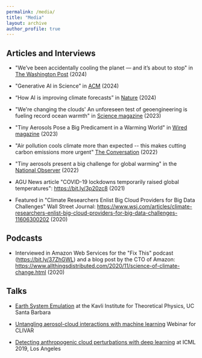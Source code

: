 ```yaml
---
permalink: /media/
title: "Media"
layout: archive
author_profile: true
---
```


## Articles and Interviews

- "We’ve been accidentally cooling the planet — and it’s about to stop" in [The Washington Post](https://www.washingtonpost.com/climate-environment/2024/06/25/climate-aerosols-shipping-global-cooling/) (2024)

- "Generative AI in Science” in [ACM](https://cacm.acm.org/news/scientific-applications-of-generative-ai/) (2024)

- “How AI is improving climate forecasts” in [Nature](https://www.nature.com/articles/d41586-024-00780-8) (2024)

-   "We're changing the clouds' An unforeseen test of geoengineering is
    fueling record ocean warmth" in [Science
    magazine](https://www.science.org/content/article/changing-clouds-unforeseen-test-geoengineering-fueling-record-ocean-warmth) (2023)

-   "Tiny Aerosols Pose a Big Predicament in a Warming World" in [Wired
    magazine](https://www.wired.com/story/tiny-aerosols-pose-a-big-dilemma-in-a-warming-world/) (2023)

-   "Air pollution cools climate more than expected -- this makes
    cutting carbon emissions more urgent" [The
    Conversation](https://theconversation.com/air-pollution-cools-climate-more-than-expected-this-makes-cutting-carbon-emissions-more-urgent-192433) (2022)

-   "Tiny aerosols present a big challenge for global warming" in the
    [National
    Observer](https://www.nationalobserver.com/2022/12/01/news/tiny-aerosols-dilemma-global-warming) (2022)

-   AGU News article "COVID-19 lockdowns temporarily raised global
    temperatures": <https://bit.ly/3p20zc8> (2021)

-   Featured in "Climate Researchers Enlist Big Cloud Providers for Big
    Data Challenges" Wall Street Journal:
    <https://www.wsj.com/articles/climate-researchers-enlist-big-cloud-providers-for-big-data-challenges-11606300202> (2020)


## Podcasts

-   Interviewed in Amazon Web Services for the "Fix This" podcast
    (https://bit.ly/37ZhGWL) and a blog post by the CTO of Amazon:
    <https://www.allthingsdistributed.com/2020/11/science-of-climate-change.html> (2020)

## Talks

 - [Earth System Emulation](https://www.youtube.com/watch?v=WThcHN3zuVQ) at the Kavli Institute for Theoretical Physics, UC Santa Barbara

 - [Untangling aerosol-cloud interactions with machine learning](https://www.youtube.com/watch?v=JcRkVdILxN4) Webinar for CLIVAR

 - [Detecting anthropogenic cloud perturbations with deep learning](https://slideslive.com/38917855) at ICML 2019, Los Angeles

